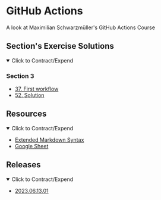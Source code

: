# GitHub Actions

A look at Maximilian Schwarzmüller's GitHub Actions Course

## Section's Exercise Solutions

<details open>
  <summary>Click to Contract/Expend</summary>
  
  ### Section 3 
  
  - [37. First workflow](https://github.com/ricdev/github-actions/tree/section-3_37-first_workflow)
  - [52. Solution](https://github.com/ricdev/github-actions/compare/section-3_52-solution?expand=1)

</details>


## Resources

<details open>
  <summary>Click to Contract/Expend</summary>
  
  - [Extended Markdown Syntax](https://www.markdownguide.org/extended-syntax/)
  - [Google Sheet](https://docs.google.com/presentation/d/1F5x3j-kKIzv32iyZhx8Bt6OxN4MOjzg3RpTufu-ZXmQ/edit#slide=id.p)

</details>

## Releases

<details open>
  <summary>Click to Contract/Expend</summary>
  
  - [2023.06.13.01](https://github.com/ricdev/github-actions/releases/tag/2023.06.13.01)

</details>
